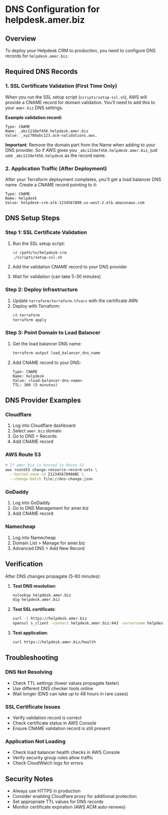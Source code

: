 # DNS Configuration for helpdesk.amer.biz

## Overview

To deploy your Helpdesk CRM to production, you need to configure DNS records for `helpdesk.amer.biz`.

## Required DNS Records

### 1. SSL Certificate Validation (First Time Only)

When you run the SSL setup script (`scripts/setup-ssl.sh`), AWS will provide a CNAME record for domain validation. You'll need to add this to your `amer.biz` DNS settings.

**Example validation record:**
```
Type: CNAME
Name: _abc123def456.helpdesk.amer.biz
Value: _xyz789abc123.acm-validations.aws.
```

**Important**: Remove the domain part from the Name when adding to your DNS provider. So if AWS gives you `_abc123def456.helpdesk.amer.biz`, just use `_abc123def456.helpdesk` as the record name.

### 2. Application Traffic (After Deployment)

After your Terraform deployment completes, you'll get a load balancer DNS name. Create a CNAME record pointing to it:

```
Type: CNAME
Name: helpdesk
Value: helpdesk-crm-alb-1234567890.us-west-2.elb.amazonaws.com
```

## DNS Setup Steps

### Step 1: SSL Certificate Validation

1. Run the SSL setup script:
   ```bash
   cd /path/to/helpdesk-crm
   ./scripts/setup-ssl.sh
   ```

2. Add the validation CNAME record to your DNS provider
3. Wait for validation (can take 5-30 minutes)

### Step 2: Deploy Infrastructure

1. Update `terraform/terraform.tfvars` with the certificate ARN
2. Deploy with Terraform:
   ```bash
   cd terraform
   terraform apply
   ```

### Step 3: Point Domain to Load Balancer

1. Get the load balancer DNS name:
   ```bash
   terraform output load_balancer_dns_name
   ```

2. Add CNAME record to your DNS:
   ```
   Type: CNAME
   Name: helpdesk
   Value: <load-balancer-dns-name>
   TTL: 300 (5 minutes)
   ```

## DNS Provider Examples

### Cloudflare
1. Log into Cloudflare dashboard
2. Select `amer.biz` domain
3. Go to DNS > Records
4. Add CNAME record

### AWS Route 53
```bash
# If amer.biz is hosted in Route 53
aws route53 change-resource-record-sets \
  --hosted-zone-id Z1234567890ABC \
  --change-batch file://dns-change.json
```

### GoDaddy
1. Log into GoDaddy
2. Go to DNS Management for amer.biz
3. Add CNAME record

### Namecheap
1. Log into Namecheap
2. Domain List > Manage for amer.biz
3. Advanced DNS > Add New Record

## Verification

After DNS changes propagate (5-60 minutes):

1. **Test DNS resolution**:
   ```bash
   nslookup helpdesk.amer.biz
   dig helpdesk.amer.biz
   ```

2. **Test SSL certificate**:
   ```bash
   curl -I https://helpdesk.amer.biz
   openssl s_client -connect helpdesk.amer.biz:443 -servername helpdesk.amer.biz
   ```

3. **Test application**:
   ```bash
   curl https://helpdesk.amer.biz/health
   ```

## Troubleshooting

### DNS Not Resolving
- Check TTL settings (lower values propagate faster)
- Use different DNS checker tools online
- Wait longer (DNS can take up to 48 hours in rare cases)

### SSL Certificate Issues
- Verify validation record is correct
- Check certificate status in AWS Console
- Ensure CNAME validation record is still present

### Application Not Loading
- Check load balancer health checks in AWS Console
- Verify security group rules allow traffic
- Check CloudWatch logs for errors

## Security Notes

- Always use HTTPS in production
- Consider enabling Cloudflare proxy for additional protection
- Set appropriate TTL values for DNS records
- Monitor certificate expiration (AWS ACM auto-renews)
